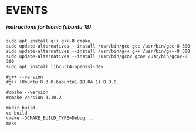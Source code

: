 # EVENTS

##### instructions for bionic (ubuntu 18)

    sudo apt install g++ g++-8 cmake
    sudo update-alternatives --install /usr/bin/gcc gcc /usr/bin/gcc-8 300
    sudo update-alternatives --install /usr/bin/g++ g++ /usr/bin/g++-8 300
    sudo update-alternatives --install /usr/bin/gcov gcov /usr/bin/gcov-8 300
    sudo apt install libcurl4-openssl-dev

    #g++ --version
    #g++ (Ubuntu 8.3.0-6ubuntu1~18.04.1) 8.3.0

    #cmake --version
    #cmake version 3.10.2

    mkdir build
    cd build
    cmake -DCMAKE_BUILD_TYPE=Debug ..
    make

